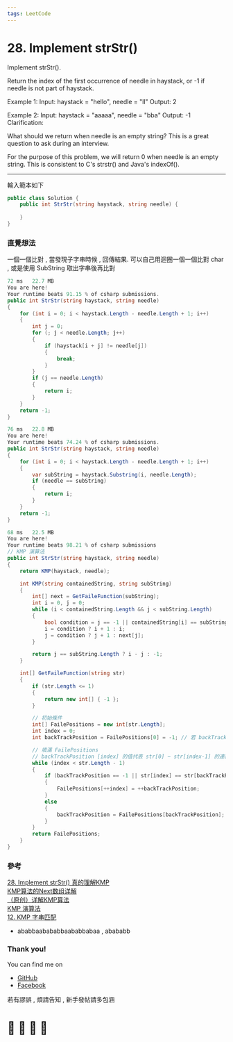 ```yaml
---
tags: LeetCode
---
```


# 28. Implement strStr()

Implement strStr().

Return the index of the first occurrence of needle in haystack, or -1 if needle is not part of haystack.

Example 1:
Input: haystack = "hello", needle = "ll"
Output: 2

Example 2:
Input: haystack = "aaaaa", needle = "bba"
Output: -1
Clarification:

What should we return when needle is an empty string? This is a great question to ask during an interview.

For the purpose of this problem, we will return 0 when needle is an empty string. This is consistent to C's strstr() and Java's indexOf().

---
輸入範本如下
```C#
public class Solution {
    public int StrStr(string haystack, string needle) {
        
    }
}
```

### 直覺想法
一個一個比對 , 當發現子字串時候 , 回傳結果.
可以自己用迴圈一個一個比對 char , 或是使用 SubString 取出字串後再比對

```C#
72 ms	22.7 MB
You are here!
Your runtime beats 91.15 % of csharp submissions.
public int StrStr(string haystack, string needle)
{
    for (int i = 0; i < haystack.Length - needle.Length + 1; i++)
    {
        int j = 0;
        for (; j < needle.Length; j++)
        {
            if (haystack[i + j] != needle[j])
            {
                break;
            }
        }
        if (j == needle.Length)
        {
            return i;
        }
    }
    return -1;
}
```

```C#
76 ms	22.8 MB
You are here!
Your runtime beats 74.24 % of csharp submissions.
public int StrStr(string haystack, string needle)
{
    for (int i = 0; i < haystack.Length - needle.Length + 1; i++)
    {
        var subString = haystack.Substring(i, needle.Length);
        if (needle == subString)
        {
            return i;
        }
    }
    return -1;
}
```




```C#
68 ms	22.5 MB
You are here!
Your runtime beats 98.21 % of csharp submissions
// KMP 演算法
public int StrStr(string haystack, string needle)
{
    return KMP(haystack, needle);

    int KMP(string containedString, string subString)
    {
        int[] next = GetFaileFunction(subString);
        int i = 0, j = 0;
        while (i < containedString.Length && j < subString.Length)
        {
            bool condition = j == -1 || containedString[i] == subString[j];
            i = condition ? i + 1 : i;
            j = condition ? j + 1 : next[j];
        }

        return j == subString.Length ? i - j : -1;
    }

    int[] GetFaileFunction(string str)
    {
        if (str.Length <= 1)
        {
            return new int[] { -1 };
        }

        // 初始條件
        int[] FailePositions = new int[str.Length];
        int index = 0;
        int backTrackPosition = FailePositions[0] = -1; // 若 backTrackPosition 為 -1 則代表第一位即配對失敗

        // 填滿 FailePositions
        // backTrackPosition [index] 的值代表 str[0] ~ str[index-1] 的連續比對成功次數 
        while (index < str.Length - 1)
        {
            if (backTrackPosition == -1 || str[index] == str[backTrackPosition])
            {
                FailePositions[++index] = ++backTrackPosition;
            }
            else
            {
                backTrackPosition = FailePositions[backTrackPosition];
            }
        }
        return FailePositions;
    }
}
```

### 參考
[28. Implement strStr() 真的理解KMP](https://www.jianshu.com/p/8146e8598490)    
[KMP算法的Next数组详解](https://www.cnblogs.com/tangzhengyue/p/4315393.html)    
[（原创）详解KMP算法](https://www.cnblogs.com/yjiyjige/p/3263858.html)    
[KMP 演算法](http://dreamisadream97.pixnet.net/blog/post/165773403-kmp-%E6%BC%94%E7%AE%97%E6%B3%95)    
[12. KMP 字串匹配](https://www.junyiacademy.org/computing/algorithm/v/cG_FY1E997s)
- ababbaabababbaababbabaa , abababb





### Thank you! 

You can find me on

- [GitHub](https://github.com/s0920832252)
- [Facebook](https://www.facebook.com/fourtune.chen)

若有謬誤 , 煩請告知 , 新手發帖請多包涵

# :100: :muscle: :tada: :sheep: 
